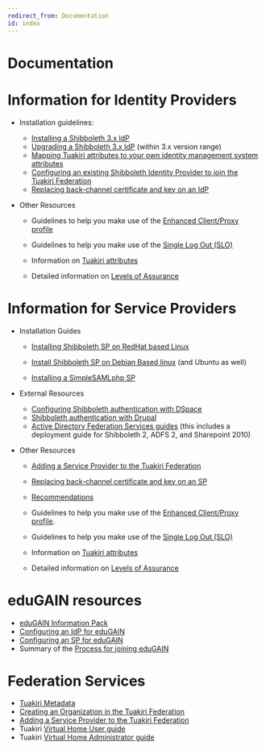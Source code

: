 ```yaml
---
redirect_from: Documentation
id: index
---
```

# Documentation

# Information for Identity Providers

*   Installation guidelines:
    
    *   [Installing a Shibboleth 3.x IdP](identity_providers/installing_a_shibboleth_3_x_idp)
    *   [Upgrading a Shibboleth 3.x IdP](identity_providers/upgrading_a_shibboleth_3_x_idp) (within 3.x version range)
    *   [Mapping Tuakiri attributes to your own identity management system attributes](attributes)
    *   [Configuring an existing Shibboleth Identity Provider to join the Tuakiri Federation](identity_providers/configuring_a_shibboleth_identity_provider_to_join_the_Tuakiri_federation)
    *   [Replacing back-channel certificate and key on an IdP](identity_providers/replacing_back-channel_certificate_and_key_on_an_idp)
        
*   Other Resources
    
    *   Guidelines to help you make use of the [Enhanced Client/Proxy profile](ecp)
        
    *   Guidelines to help you make use of the [Single Log Out (SLO)](single_log_out_slo)
    *   Information on [Tuakiri attributes](attributes)
        
    *   Detailed information on [Levels of Assurance](levels_of_assurance)  
        

# Information for Service Providers

*   Installation Guides
    
    *   [Installing Shibboleth SP on RedHat based Linux](service_providers/installing_shibboleth_sp_on_redhat_based_linux)
        
    *   [Install Shibboleth SP on Debian Based linux](service_providers/install_shibboleth_sp_on_debian_based_linux) (and Ubuntu as well)  
        
    *   [Installing a SimpleSAMLphp SP](service_providers/installing_a_simplesamlphp_sp)  
        
*   External Resources
    
    *   [Configuring Shibboleth authentication with DSpace](https://wiki.duraspace.org/display/DSDOC4x/Authentication+Plugins#AuthenticationPlugins-ShibbolethAuthentication)
    *   [Shibboleth authentication with Drupal](https://www.drupal.org/project/shib_auth)
    *   [Active Directory Federation Services guides](http://technet.microsoft.com/en-us/library/adfs2-step-by-step-guides(WS.10).aspx) (this includes a deployment guide for Shibboleth 2, ADFS 2, and Sharepoint 2010)
*   Other Resources
    *   [Adding a Service Provider to the Tuakiri Federation](federation_management/adding_a_service_provider_to_the_Tuakiri_federation)
    *   [Replacing back-channel certificate and key on an SP](service_providers/replacing_back-channel_certificate_and_key_on_an_sp)
    *   [Recommendations](service_providers/recommendations)
    *   Guidelines to help you make use of the [Enhanced Client/Proxy profile](ecp).
        
    *   Guidelines to help you make use of the [Single Log Out (SLO)](single_log_out_slo)
    *   Information on [Tuakiri attributes](attributes)
        
    *   Detailed information on [Levels of Assurance](levels_of_assurance)

# eduGAIN resources

*   [eduGAIN Information Pack](edugain_resources/edugain_information_pack)
*   [Configuring an IdP for eduGAIN](identity_providers/configuring_an_idp_for_edugain)
*   [Configuring an SP for eduGAIN](service_providers/configuring_an_sp_for_edugain)
*   Summary of the [Process for joining eduGAIN](edugain_resources/process_for_joining_edugain)

# Federation Services

*   [Tuakiri Metadata](federation_management/tuakiri_metadata)
*   [Creating an Organization in the Tuakiri Federation](federation_management/creating_an_organization_in_the_Tuakiri_federation.html)
*   [Adding a Service Provider to the Tuakiri Federation](federation_management/adding_a_service_provider_to_the_Tuakiri_federation)
*   Tuakiri [Virtual Home User guide](virtual_home/virtual_home_user_guide)
*   Tuakiri [Virtual Home Administrator guide](virtual_home/virtual_home_administrator_guide)
